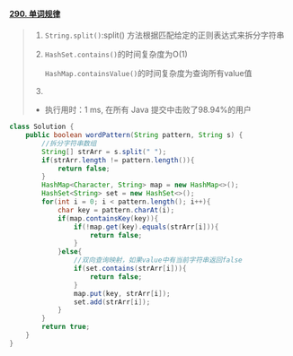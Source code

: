 #### [290. 单词规律](https://leetcode-cn.com/problems/word-pattern/)

> 1. `String.split()`:split() 方法根据匹配给定的正则表达式来拆分字符串
>
> 2. `HashSet.contains()`的时间复杂度为O(1)
>
>    `HashMap.containsValue()`的时间复杂度为查询所有value值
>
> 3. 
>
> - 执行用时：1 ms, 在所有 Java 提交中击败了98.94%的用户

```java
class Solution {
    public boolean wordPattern(String pattern, String s) {
        //拆分字符串数组
        String[] strArr = s.split(" ");
        if(strArr.length != pattern.length()){
            return false;
        }
        HashMap<Character, String> map = new HashMap<>();
        HashSet<String> set = new HashSet<>();
        for(int i = 0; i < pattern.length(); i++){
            char key = pattern.charAt(i);
            if(map.containsKey(key)){
                if(!map.get(key).equals(strArr[i])){
                    return false;
                }
            }else{
                //双向查询映射，如果value中有当前字符串返回false
                if(set.contains(strArr[i])){
                    return false;
                }
                map.put(key, strArr[i]);
                set.add(strArr[i]);
            }
        }
        return true;
    }
}
```

